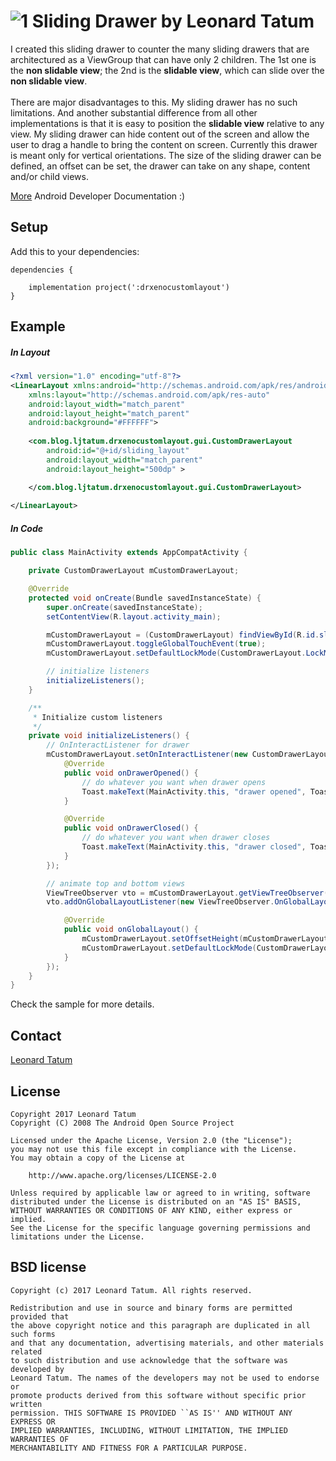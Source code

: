 # ![1] Sliding Drawer by Leonard Tatum

I created this sliding drawer to counter the many sliding drawers that are architectured as a ViewGroup that can have only 2 children. The 1st one is the <b>non slidable view</b>; the 2nd is the <b>slidable view</b>, which can slide over the <b>non slidable view</b>.<br/><br/> There are major disadvantages to this. My sliding drawer has no such limitations. And another substantial difference from all other implementations is that it is easy to position the <b>slidable view</b> relative to any view. My sliding drawer can hide content out of the screen and allow the user to drag a handle to bring the content on screen. Currently this drawer is meant only for vertical orientations. The size of the sliding drawer can be defined, an offset can be set, the drawer can take on any shape, content and/or child views. 

[More](http://developer.android.com/reference/android/widget/SlidingDrawer.html) Android Developer Documentation :)


## Setup

Add this to your dependencies:

```
dependencies {
    
    implementation project(':drxenocustomlayout')
}
```


## Example

##### In Layout

```xml
<?xml version="1.0" encoding="utf-8"?>
<LinearLayout xmlns:android="http://schemas.android.com/apk/res/android"
    xmlns:layout="http://schemas.android.com/apk/res-auto"
    android:layout_width="match_parent"
    android:layout_height="match_parent"
    android:background="#FFFFFF">
    
    <com.blog.ljtatum.drxenocustomlayout.gui.CustomDrawerLayout
        android:id="@+id/sliding_layout"
        android:layout_width="match_parent"
        android:layout_height="500dp" >

    </com.blog.ljtatum.drxenocustomlayout.gui.CustomDrawerLayout>
    
</LinearLayout>
```

##### In Code

```java
public class MainActivity extends AppCompatActivity {

    private CustomDrawerLayout mCustomDrawerLayout;

    @Override
    protected void onCreate(Bundle savedInstanceState) {
        super.onCreate(savedInstanceState);
        setContentView(R.layout.activity_main);

        mCustomDrawerLayout = (CustomDrawerLayout) findViewById(R.id.sliding_layout);
        mCustomDrawerLayout.toggleGlobalTouchEvent(true);
        mCustomDrawerLayout.setDefaultLockMode(CustomDrawerLayout.LockMode.LOCK_MODE_OPEN);

        // initialize listeners
        initializeListeners();
    }

    /**
     * Initialize custom listeners
     */
    private void initializeListeners() {
        // OnInteractListener for drawer
        mCustomDrawerLayout.setOnInteractListener(new CustomDrawerLayout.OnInteractListener() {
            @Override
            public void onDrawerOpened() {
                // do whatever you want when drawer opens
                Toast.makeText(MainActivity.this, "drawer opened", Toast.LENGTH_LONG).show();
            }

            @Override
            public void onDrawerClosed() {
                // do whatever you want when drawer closes
                Toast.makeText(MainActivity.this, "drawer closed", Toast.LENGTH_LONG).show();
            }
        });

        // animate top and bottom views
        ViewTreeObserver vto = mCustomDrawerLayout.getViewTreeObserver();
        vto.addOnGlobalLayoutListener(new ViewTreeObserver.OnGlobalLayoutListener() {

            @Override
            public void onGlobalLayout() {
                mCustomDrawerLayout.setOffsetHeight(mCustomDrawerLayout.getHeight() / 4);
                mCustomDrawerLayout.setDefaultLockMode(CustomDrawerLayout.LockMode.LOCK_MODE_CLOSED);
            }
        });
    }
}
```

Check the sample for more details.


## Contact

[Leonard Tatum](ljtatum@hotmail.com)


## License

```
Copyright 2017 Leonard Tatum
Copyright (C) 2008 The Android Open Source Project
    
Licensed under the Apache License, Version 2.0 (the "License");
you may not use this file except in compliance with the License.
You may obtain a copy of the License at

    http://www.apache.org/licenses/LICENSE-2.0
    
Unless required by applicable law or agreed to in writing, software
distributed under the License is distributed on an "AS IS" BASIS,
WITHOUT WARRANTIES OR CONDITIONS OF ANY KIND, either express or implied.
See the License for the specific language governing permissions and
limitations under the License.
```

## BSD license

```
Copyright (c) 2017 Leonard Tatum. All rights reserved.

Redistribution and use in source and binary forms are permitted provided that 
the above copyright notice and this paragraph are duplicated in all such forms 
and that any documentation, advertising materials, and other materials related 
to such distribution and use acknowledge that the software was developed by 
Leonard Tatum. The names of the developers may not be used to endorse or 
promote products derived from this software without specific prior written 
permission. THIS SOFTWARE IS PROVIDED ``AS IS'' AND WITHOUT ANY EXPRESS OR 
IMPLIED WARRANTIES, INCLUDING, WITHOUT LIMITATION, THE IMPLIED WARRANTIES OF 
MERCHANTABILITY AND FITNESS FOR A PARTICULAR PURPOSE.
```

[1]: https://github.com/drxeno02/androidprojects-book2-slidingdrawer

